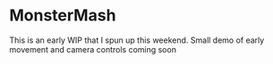 # MonsterMash

This is an early WIP that I spun up this weekend. Small demo of early movement and camera controls coming soon



